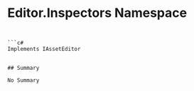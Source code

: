 # Editor.Inspectors Namespace

## 
```c#

```c#
Implements IAssetEditor
```
```

## Summary

No Summary
